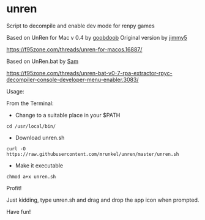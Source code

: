# unren
Script to decompile and enable dev mode for renpy games

Based on UnRen for Mac v 0.4 by [goobdoob](https://f95zone.com/members/goobdoob.334840/)
Original version by [jimmy5](https://f95zone.com/members/jimmy5.179689/)

https://f95zone.com/threads/unren-for-macos.16887/

Based on UnRen.bat by [Sam](https://f95zone.com/members/sam.7899/)
 
https://f95zone.com/threads/unren-bat-v0-7-rpa-extractor-rpyc-decompiler-console-developer-menu-enabler.3083/

Usage:

From the Terminal:

* Change to a suitable place in your $PATH

```cd /usr/local/bin/```

* Download unren.sh

```curl -O https://raw.githubusercontent.com/mrunkel/unren/master/unren.sh```

* Make it executable

```chmod a+x unren.sh```

Profit!

Just kidding, type unren.sh and drag and drop the app icon when prompted.

Have fun!
